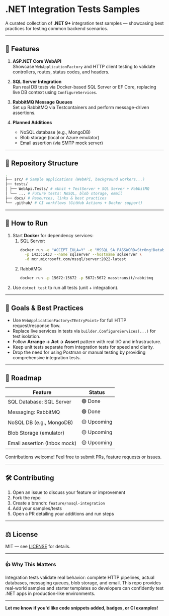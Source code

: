 ﻿# .NET Integration Tests Samples

A curated collection of **.NET 9+** integration test samples — showcasing best practices for testing common backend scenarios.

---

## 🚀 Features

1. **ASP.NET Core WebAPI**  
   Showcase `WebApplicationFactory` and HTTP client testing to validate controllers, routes, status codes, and headers.

2. **SQL Server Integration**  
   Run real DB tests via Docker-based SQL Server or EF Core, replacing live DB context using `ConfigureServices`.

3. **RabbitMQ Message Queues**  
   Set up RabbitMQ via Testcontainers and perform message-driven assertions.

4. **Planned Additions**
    - NoSQL database (e.g., MongoDB)
    - Blob storage (local or Azure emulator)
    - Email assertion (via SMTP mock server)

---

## 📂 Repository Structure
```bash
.
├── src/ # Sample applications (WebAPI, background workers...)
├── tests/
│ ├── WebApi.Tests/ # xUnit + TestServer + SQL Server + RabbitMQ
│ └── ... # Future tests: NoSQL, blob storage, email
├── docs/ # Resources, links & best practices
└── .github/ # CI workflows (GitHub Actions + Docker support)
```


---

## 🧪 How to Run

1. Start **Docker** for dependency services:
   1. SQL Server: 
      ```bash
      docker run -e "ACCEPT_EULA=Y" -e "MSSQL_SA_PASSWORD=Str0ng!Database?P@ssword0" \
        -p 1433:1433 --name sqlserver --hostname sqlserver \
        -d mcr.microsoft.com/mssql/server:2022-latest
      ``` 
   1. RabbitMQ:
      ```bash
      docker run -p 15672:15672 -p 5672:5672 masstransit/rabbitmq
      ``` 
1. Use `dotnet test` to run all tests (unit + integration).

---

## 🎯 Goals & Best Practices

- Use `WebApplicationFactory<TEntryPoint>` for full HTTP request/response flow.
- Replace live services in tests via `builder.ConfigureServices(...)` for test isolation.
- Follow **Arrange → Act → Assert** pattern with real I/O and infrastructure.
- Keep unit tests separate from integration tests for speed and clarity.
- Drop the need for using Postman or manual testing by providing comprehensive integration tests.

---

## 📅 Roadmap

| Feature                      | Status      |
|------------------------------|-------------|
| SQL Database: SQL Server     | 🟢 Done     |
| Messaging: RabbitMQ          | 🟢 Done     |
| NoSQL DB (e.g., MongoDB)     | 🟡 Upcoming |
| Blob Storage (emulator)      | 🟡 Upcoming |
| Email assertion (Inbox mock) | 🟡 Upcoming |

Contributions welcome! Feel free to submit PRs, feature requests or issues.

---

## 🛠️ Contributing

1. Open an issue to discuss your feature or improvement
1. Fork the repo 
1. Create a branch: `feature/nosql-integration`
1. Add your samples/tests
1. Open a PR detailing your additions and run steps

---

## ⚖️ License

MIT — see [LICENSE](LICENSE) for details.

---

### 👍 Why This Matters

Integration tests validate real behavior: complete HTTP pipelines, actual databases, messaging queues, blob storage, and email. This repo provides real-world samples and starter templates so developers can confidently test .NET apps in production-like environments.

---

**Let me know if you'd like code snippets added, badges, or CI examples!**
